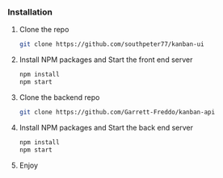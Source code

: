 ### Installation

1. Clone the repo
   ```sh
   git clone https://github.com/southpeter77/kanban-ui
   ```
2. Install NPM packages and Start the front end server
   ```sh
   npm install
   npm start
   ```
3. Clone the backend repo 
    ```sh
    git clone https://github.com/Garrett-Freddo/kanban-api
    
4. Install NPM packages and Start the back end server
   ```sh
   npm install
   npm start
   ```
5. Enjoy